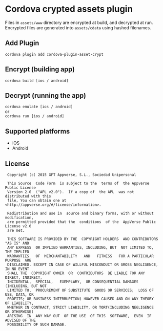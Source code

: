 # Cordova crypted assets plugin
Files in `assets/www` directory are encrypted at build, and decrypted at run.  
Encrypted files are generated into `assets/cdata` using hashed filenames.  

## Add Plugin
`cordova plugin add cordova-plugin-asset-crypt`

## Encrypt (building app)
`cordova build [ios / android]`

## Decrypt (running the app)
`cordova emulate [ios / android]`  
or  
`cordova run [ios / android]`  

## Supported platforms
* iOS
* Android

## License

     Copyright (c) 2015 GFT Appverse, S.L., Sociedad Unipersonal

     This Source  Code Form  is subject to the  terms of  the Appverse Public License
     Version 2.0  ("APL v2.0").  If a copy of  the APL  was not  distributed with this
     file, You can obtain one at <http://appverse.org/#/license/information>.

     Redistribution and use in  source and binary forms, with or without modification,
     are permitted provided that the  conditions  of the  AppVerse Public License v2.0
     are met.

     THIS SOFTWARE IS PROVIDED BY THE  COPYRIGHT HOLDERS  AND CONTRIBUTORS "AS IS" AND
     ANY EXPRESS  OR IMPLIED WARRANTIES, INCLUDING, BUT  NOT LIMITED TO,   THE IMPLIED
     WARRANTIES   OF  MERCHANTABILITY   AND   FITNESS   FOR A PARTICULAR  PURPOSE  ARE
     DISCLAIMED. EXCEPT IN CASE OF WILLFUL MISCONDUCT OR GROSS NEGLIGENCE, IN NO EVENT
     SHALL THE  COPYRIGHT OWNER  OR  CONTRIBUTORS  BE LIABLE FOR ANY DIRECT, INDIRECT,
     INCIDENTAL,  SPECIAL,   EXEMPLARY,  OR CONSEQUENTIAL DAMAGES  (INCLUDING, BUT NOT
     LIMITED TO,  PROCUREMENT OF SUBSTITUTE  GOODS OR SERVICES;  LOSS OF USE, DATA, OR
     PROFITS; OR BUSINESS INTERRUPTION) HOWEVER CAUSED AND ON ANY THEORY OF LIABILITY,
     WHETHER IN CONTRACT, STRICT LIABILITY, OR TORT(INCLUDING NEGLIGENCE OR OTHERWISE)
     ARISING  IN  ANY WAY OUT  OF THE USE  OF THIS  SOFTWARE,  EVEN  IF ADVISED OF THE
     POSSIBILITY OF SUCH DAMAGE.
